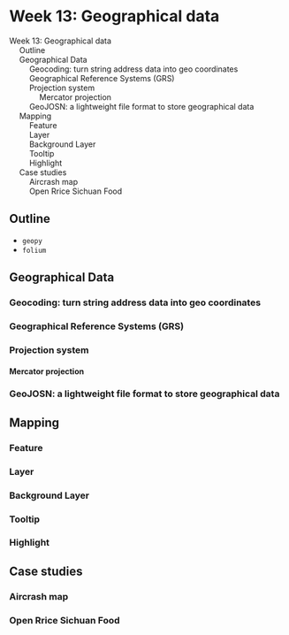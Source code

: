 # Week 13: Geographical data

<div id="toc">
<!-- TOC -->

- [Week 13: Geographical data](#week-13-geographical-data)
    - [Outline](#outline)
    - [Geographical Data](#geographical-data)
        - [Geocoding: turn string address data into geo coordinates](#geocoding-turn-string-address-data-into-geo-coordinates)
        - [Geographical Reference Systems (GRS)](#geographical-reference-systems-grs)
        - [Projection system](#projection-system)
            - [Mercator projection](#mercator-projection)
        - [GeoJOSN: a lightweight file format to store geographical data](#geojosn-a-lightweight-file-format-to-store-geographical-data)
    - [Mapping](#mapping)
        - [Feature](#feature)
        - [Layer](#layer)
        - [Background Layer](#background-layer)
        - [Tooltip](#tooltip)
        - [Highlight](#highlight)
    - [Case studies](#case-studies)
        - [Aircrash map](#aircrash-map)
        - [Open Rrice Sichuan Food](#open-rrice-sichuan-food)

<!-- /TOC -->
</div>


## Outline

- `geopy`
- `folium`

## Geographical Data

### Geocoding: turn string address data into geo coordinates

### Geographical Reference Systems (GRS)

### Projection system

#### Mercator projection

### GeoJOSN: a lightweight file format to store geographical data

## Mapping

### Feature

### Layer

### Background Layer

### Tooltip

### Highlight

## Case studies

### Aircrash map

<!-- TODO: Yucan -->

### Open Rrice Sichuan Food


